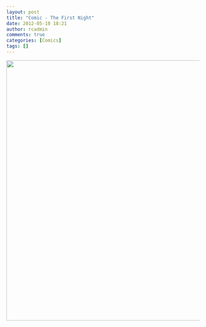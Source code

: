 ```yaml
---
layout: post
title: "Comic - The First Night"
date: 2012-05-10 18:21
author: rcadmin
comments: true
categories: [Comics]
tags: []
---
```

<a href="http://bitsmack.com/wp/2012/05/10/comic-the-first-night/attachment/20110510/" rel="attachment wp-att-2360"><img src="http://bitsmack.com/wp/wp-content/uploads/2012/05/20110510.jpg" alt="" title="" width="680" height="680" class="alignnone size-full wp-image-2360" /></a>
